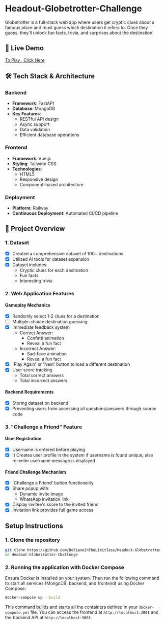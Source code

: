 # Headout-Globetrotter-Challenge
Globetrotter is a full-stack web app where users get cryptic clues about a famous place and must guess which destination it refers to. Once they guess, they'll unlock fun facts, trivia, and surprises about the destination!


## 🚀 Live Demo
[To Play , Click Here](https://extraordinary-creation-production.up.railway.app/)

## 🛠 Tech Stack & Architecture

### Backend
- **Framework**: FastAPI
- **Database**: MongoDB
- **Key Features**:
  * RESTful API design
  * Async support
  * Data validation
  * Efficient database operations

### Frontend
- **Framework**: Vue.js
- **Styling**: Tailwind CSS
- **Technologies**:
  * HTML5
  * Responsive design
  * Component-based architecture

### Deployment
- **Platform**: Railway
- **Continuous Deployment**: Automated CI/CD pipeline

## 🎯 Project Overview

### 1. Dataset
- [x] Created a comprehensive dataset of 100+ destinations
- [x] Utilized AI tools for dataset expansion
- [x] Dataset includes:
  * Cryptic clues for each destination
  * Fun facts
  * Interesting trivia

### 2. Web Application Features
#### Gameplay Mechanics
- [x] Randomly select 1-2 clues for a destination
- [ ] Multiple-choice destination guessing
- [x] Immediate feedback system
  * Correct Answer:
    - Confetti animation
    - Reveal a fun fact
  * Incorrect Answer:
    - Sad-face animation
    - Reveal a fun fact
- [x] 'Play Again' or 'Next' button to load a different destination
- [x] User score tracking
  * Total correct answers
  * Total incorrect answers

#### Backend Requirements
- [x] Storing dataset on backend
- [x] Preventing users from accessing all questions/answers through source code

### 3. "Challenge a Friend" Feature
#### User Registration
- [x] Username is entered before playing
- [x] It Creates user profile in the system if username is found unique, else re-enter username message is displayed

#### Friend Challenge Mechanism
- [x] 'Challenge a Friend' button functionality
- [x] Share popup with:
  * Dynamic invite image
  * WhatsApp invitation link
- [x] Display invitee's score to the invited friend
- [x] Invitation link provides full game access

## Setup Instructions

### 1. Clone the repository
```bash
git clone https://github.com/BelieveInTheLimitless/Headout-Globetrotter-Challenge.git
cd Headout-Globetrotter-Challenge
```

### 2. Running the application with Docker Compose
Ensure Docker is installed on your system. Then run the following command to start all services (MongoDB, backend, and frontend) using Docker Compose:
```bash
docker-compose up --build
```
This command builds and starts all the containers defined in your `docker-compose.yml` file. You can access the frontend at `http://localhost:3001` and the backend API at `http://localhost:5001`.
